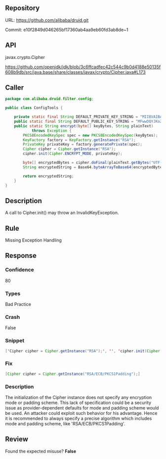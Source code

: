 ## Repository

URL: https://github.com/alibaba/druid.git

Commit: e10f2849d046265bf17360ab4aa9eb60fd3ab8de~1

## API

javax.crypto.Cipher

https://github.com/openjdk/jdk/blob/3c6ffcadfec42c544c9b0d4188e50135f608b9db/src/java.base/share/classes/javax/crypto/Cipher.java#L173

## Caller

```java
package com.alibaba.druid.filter.config;

public class ConfigTools {

	private static final String DEFAULT_PRIVATE_KEY_STRING = "MIIBVAIBADANBgkqhkiG9w0BAQEFAASCAT4wggE6AgEAAkEAocbCrurZGbC5GArEHKlAfDSZi7gFBnd4yxOt0rwTqKBFzGyhtQLu5PRKjEiOXVa95aeIIBJ6OhC2f8FjqFUpawIDAQABAkAPejKaBYHrwUqUEEOe8lpnB6lBAsQIUFnQI/vXU4MV+MhIzW0BLVZCiarIQqUXeOhThVWXKFt8GxCykrrUsQ6BAiEA4vMVxEHBovz1di3aozzFvSMdsjTcYRRo82hS5Ru2/OECIQC2fAPoXixVTVY7bNMeuxCP4954ZkXp7fEPDINCjcQDywIgcc8XLkkPcs3Jxk7uYofaXaPbg39wuJpEmzPIxi3k0OECIGubmdpOnin3HuCP/bbjbJLNNoUdGiEmFL5hDI4UdwAdAiEAtcAwbm08bKN7pwwvyqaCBC//VnEWaq39DCzxr+Z2EIk=";
	public static final String DEFAULT_PUBLIC_KEY_STRING = "MFwwDQYJKoZIhvcNAQEBBQADSwAwSAJBAKHGwq7q2RmwuRgKxBypQHw0mYu4BQZ3eMsTrdK8E6igRcxsobUC7uT0SoxIjl1WveWniCASejoQtn/BY6hVKWsCAwEAAQ==";
	public static String encrypt(byte[] keyBytes, String plainText)
			throws Exception {
		PKCS8EncodedKeySpec spec = new PKCS8EncodedKeySpec(keyBytes);
		KeyFactory factory = KeyFactory.getInstance("RSA");
		PrivateKey privateKey = factory.generatePrivate(spec);
		Cipher cipher = Cipher.getInstance("RSA");
		cipher.init(Cipher.ENCRYPT_MODE, privateKey);

		byte[] encryptedBytes = cipher.doFinal(plainText.getBytes("UTF-8"));
		String encryptedString = Base64.byteArrayToBase64(encryptedBytes);

		return encryptedString;
	}
}

```

## Description

A call to Cipher.init() may throw an InvalidKeyException.


## Rule

Missing Exception Handling

## Response

### Confidence

80

### Types

Bad Practice

### Crash

False

### Snippet

```java
['Cipher cipher = Cipher.getInstance("RSA");', '', 'cipher.init(Cipher.ENCRYPT_MODE, privateKey);']
```

### Fix

```java
[Cipher cipher = Cipher.getInstance("RSA/ECB/PKCS1Padding");]
```

### Description

The initialization of the Cipher instance does not specify any encryption mode or padding scheme. This lack of specification could be a security issue as provider-dependent defaults for mode and padding scheme would be used. An attacker could exploit such behavior for his advantage. Hence it is recommended to always specify a precise algorithm which includes mode and padding scheme, like 'RSA/ECB/PKCS1Padding'.

## Review

Found the expected misuse? **False**


